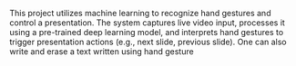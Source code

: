 This project utilizes machine learning to recognize hand gestures and control a presentation. The system captures live video input, processes it using a pre-trained deep learning model, and interprets hand gestures to trigger presentation actions (e.g., next slide, previous slide).
One can also write and erase a text written using hand gesture
